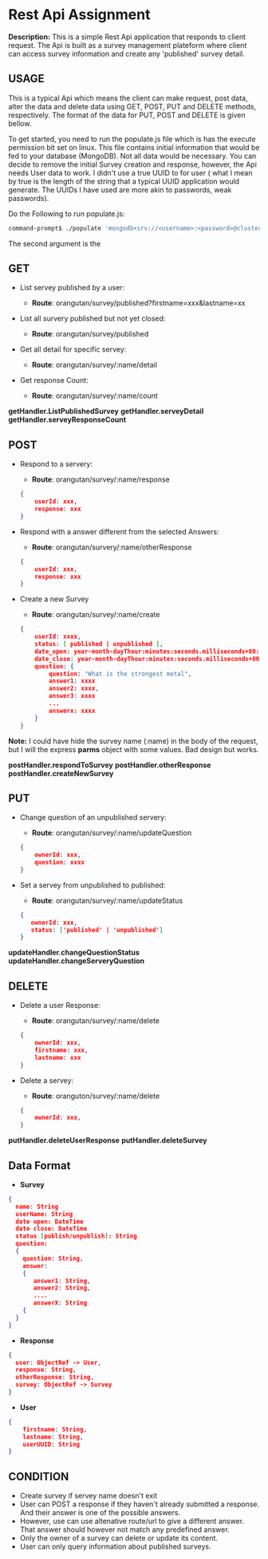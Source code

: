 Rest Api Assignment
===================

**Description:** This is a simple Rest Api application that responds to client request. The Api is built as a survey management plateform where client can access survey information and create any 'published' survey detail.

USAGE
-----
This is a typical Api which means the client can make request, post data, alter the data and delete data using GET, POST, PUT and DELETE methods, respectively.
The format of the data for PUT, POST and DELETE is given bellow.

To get started, you need to run the populate.js file which is has the execute permission bit set on linux. This file contains initial information that would be fed to your database (MongoDB).
Not all data would be necessary. You can decide to remove the initial Survey creation and response, however, the Api needs User data to work. I didn't use a true UUID to for user ( what I mean by true is the length of the string that a typical UUID application would generate. The UUIDs I have used are more akin to passwords, weak passwords).

Do the Following to run populate.js:
```bash
command-prompt$ ./populate 'mongodb+srv://<username>:<password>@cluster0.9fhcb.mongodb.net/?retryWrites=true&w=majority'

```

The second argument is the 

GET
---

* List servey published by a user:
    * __Route__: orangutan/survey/published?firstname=xxx&lastname=xx

* List all survery published but not yet closed:
    * __Route__: orangutan/survey/published

* Get all detail for specific servey:
    * __Route__: orangutan/survey/:name/detail

* Get response Count:
    * __Route__: orangutan/survey/:name/count

__getHandler.ListPublishedSurvey__
__getHandler.serveyDetail__
__getHandler.serveyResponseCount__


POST
----
* Respond to a servery:
    * __Route__: orangutan/survey/:name/response

    ```json
    {
        userId: xxx,
        response: xxx
    }
    ```

* Respond with a answer different from the selected Answers:
    * __Route__: orangutan/survery/:name/otherResponse

    ```json
    {
        userId: xxx,
        response: xxx
    }
    ```

* Create a new Survey
    * __Route__: orangutan/survey/:name/create

    ```json
    {
        userId: xxxx,
        status: [ published | unpublished ],
        date_open: year-month-dayThour:minutes:seconds.milliseconds+00:00,
        date_close: year-month-dayThour:minutes:seconds.milliseconds+00:00,
        question: {
            question: "What is the strongest metal",
            answer1: xxxx
            answer2: xxxx,
            answer3: xxxx
            ...
            answerx: xxxx
        }
    }
    ```
**Note:** I could have hide the survey name (:name) in the body of the request, but I will the express **parms** object with some values. Bad design but works.

__postHandler.respondToSurvey__
__postHandler.otherResponse__
__postHandler.createNewSurvey__


PUT
------
* Change question of an unpublished servery:
    * __Route__: orangutan/survey/:name/updateQuestion

    ```json
    {
        ownerId: xxx,
        question: xxxx
    }
    ```

* Set a servey from unpublished to published:
    * __Route__: orangutan/survey/:name/updateStatus

     ```json
    {
        ownerId: xxx,
        status: ['published' | 'unpublished']
    }
    ```

__updateHandler.changeQuestionStatus__
__updateHandler.changeServeryQuestion__


DELETE
------
* Delete a user Response:
    * __Route__: orangutan/survey/:name/delete

    ```json
    {
        ownerId: xxx,
        firstname: xxx,
        lastname: xxx
    }
    ```

* Delete a servey:
    * __Route__: oranguton/survey/:name/delete

    ```json
    {
        ownerId: xxx,
    }
    ```

__putHandler.deleteUserResponse__
__putHandler.deleteSurvey__


Data Format
-----------
* **Survey**
```json
{
  name: String
  userName: String
  date open: DateTime
  date close: DateTime
  status [publish/unpublish]: String
  question:
  {
    question: String,
    answer:
    {
       answer1: String,
       answer2: String,
       ....
       answerX: String
    {
  }
}
```

* **Response**
```json
{
  user: ObjectRef -> User,
  response: String,
  otherResponse: String,
  survey: ObjectRef -> Survey
}
```

* **User**

```json
{
    firstname: String,
    lastname: String,
    userUUID: String
}
```


CONDITION
---------

* Create survey if servey name doesn't exit
* User can POST a response if they haven't already submitted a response.
    And their answer is one of the possible answers.
* However, use can use altenative route/url to give a different answer.
    That answer should however not match any predefined answer.
* Only the owner of a survey can delete or update its content.
* User can only query information about published surveys.